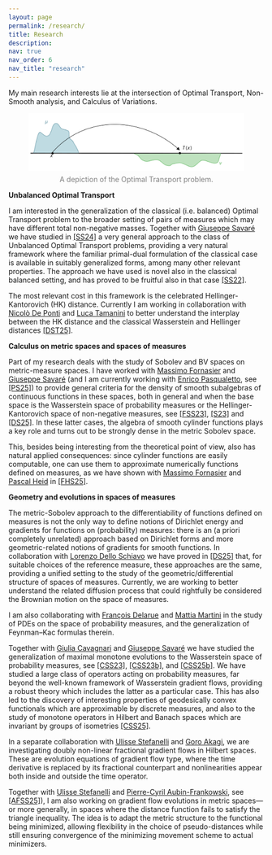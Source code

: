 ```yaml
---
layout: page
permalink: /research/
title: Research
description:
nav: true
nav_order: 6
nav_title: "research"
---
```


My main research interests lie at the intersection of Optimal Transport, Non-Smooth analysis, and Calculus of Variations. 


<div style="text-align: center;">
    <figure>
        <img src="/assets/img/OT_t.svg" style="max-width: 100%; height: auto;" />
        <figcaption style="font-size: 14px; color: gray; margin-top: 5px;">
            A depiction of the Optimal Transport problem.
        </figcaption>
    </figure>
</div>


**Unbalanced Optimal Transport**

I am interested in the generalization of the classical (i.e. balanced) Optimal Transport problem to the broader setting of pairs of measures which may have different total non-negative masses. Together with [Giuseppe Savaré](https://faculty.unibocconi.eu/giuseppesavare/) we have studied in [[SS24]](/publications#SavareSodini24) a very general approach to the class of Unbalanced Optimal Transport problems, providing a very natural framework where the familiar primal-dual formulation of the classical case is available in suitably generalized forms, among many other relevant properties. The approach we have used is novel also in the classical balanced setting, and has proved to be fruitful also in that case [[SS22]](/publications#SavareSodini22).

 The most relevant cost in this framework is the celebrated Hellinger-Kantorovich (HK) distance. Currently I am working in collaboration with [Nicolò De Ponti](https://sites.google.com/view/nicolodeponti) and [Luca Tamanini](https://sites.google.com/view/lucatamanini) to better understand the interplay between the HK distance and the classical Wasserstein and Hellinger distances [[DST25]](/publications#DePontiSodiniTamanini25).





**Calculus on metric spaces and spaces of measures**

Part of my research deals with the study of Sobolev and BV spaces on metric-measure spaces. I have worked with [Massimo Fornasier](https://www.professoren.tum.de/en/fornasier-massimo) and [Giuseppe Savaré](https://faculty.unibocconi.eu/giuseppesavare/) (and I am currently working with [Enrico Pasqualetto](https://sites.google.com/view/enricopasqualetto/home), see [[PS25]](/publications#PasqualettoSodini25)) to provide general criteria for the density of smooth subalgebras of continuous functions in these spaces, both in general and when the base space is the Wasserstein space of probability measures or the Hellinger-Kantorovich space of non-negative measures, see [[FSS23]](/publications#FornasierSavareSodini23), [[S23]](/publications#Sodini23) and [[DS25]](/publications#DelloSchiavoSodini25). In these latter cases, the algebra of smooth cylinder functions plays a key role and turns out to be strongly dense in the metric Sobolev space. 

This, besides being interesting from the theoretical point of view, also has natural applied consequences: since cylinder functions are easily computable, one can use them to approximate numerically functions defined on measures, as we have shown with [Massimo Fornasier](https://www.professoren.tum.de/en/fornasier-massimo) and [Pascal Heid](https://sites.google.com/view/pascalheid) in [[FHS25]](/publications#FornasierHeidSodini25).





**Geometry and evolutions in spaces of measures**

The metric-Sobolev approach to the differentiability of functions defined on measures is not the only way to define notions of Dirichlet energy and gradients for functions on (probability) measures: there is an (a priori completely unrelated) approach based on Dirichlet forms and more geometric-related notions of gradients for smooth functions. In collaboration with [Lorenzo Dello Schiavo](https://lzdsmath.github.io) we have proved in [[DS25]](/publications#DelloSchiavoSodini25) that, for suitable choices of the reference measure, these approaches are the same, providing a unified setting to the study of the geometric/differential structure of spaces of measures. Currently, we are working to better understand the related diffusion process that could rightfully be considered the Brownian motion on the space of measures.

I am also collaborating with [François Delarue](https://math.univ-cotedazur.fr/~delarue/) and [Mattia Martini](https://mattiamartini.github.io/index.html) in the study of PDEs on the space of probability measures, and the generalization of Feynman–Kac formulas therein.

Together with [Giulia Cavagnari](https://sites.google.com/view/giulia-cavagnari) and [Giuseppe Savaré](https://faculty.unibocconi.eu/giuseppesavare/) we have studied the generalization of maximal monotone evolutions to the Wasserstein space of probability measures, see [[CSS23]](/publications#CavagnariSavareSodini23), [[CSS23b]](/publications#CavagnariSavareSodini23_b), and [[CSS25b]](/publications#CavagnariSavareSodini25_b). We have studied a large class of operators acting on probability measures, far beyond the well-known framework of Wasserstein gradient flows, providing a robust theory which includes the latter as a particular case. This has also led to the discovery of interesting properties of geodesically convex functionals which are approximable by discrete measures, and also to the study of monotone operators in Hilbert and Banach spaces which are invariant by groups of isometries [[CSS25]](/publications#CavagnariSavareSodini25).

In a separate collaboration with [Ulisse Stefanelli](https://www.mat.univie.ac.at/~stefanelli/) and [Goro Akagi](http://www.math.tohoku.ac.jp/~akagi/), we are investigating doubly non-linear fractional gradient flows in Hilbert spaces. These are evolution equations of gradient flow type, where the time derivative is replaced by its fractional counterpart and nonlinearities appear both inside and outside the time operator.

Together with [Ulisse Stefanelli](https://www.mat.univie.ac.at/~stefanelli/) and [Pierre-Cyril Aubin-Frankowski](https://pcaubin.github.io), see [[AFSS25]](/publications#Aubin-FrankowskiSodiniStefanelli25)), I am also working on gradient flow evolutions in metric spaces—or more generally, in spaces where the distance function fails to satisfy the triangle inequality. The idea is to adapt the metric structure to the functional being minimized, allowing flexibility in the choice of pseudo-distances while still ensuring convergence of the minimizing movement scheme to actual minimizers.


 